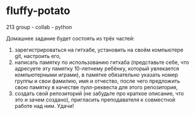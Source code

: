 # fluffy-potato
213 group - collab - python

Домашнее задание будет состоять из трёх частей: 
1) зарегистрироваться на гитхабе, установить на своём компьютере git, настроить его, 
2) написать памятку по использованию гитхаба (представьте себе, что адресуете эту памятку 10-летнему ребёнку, который увлекается компьютерными играми), в памятке обязательно указать номер группы и свои фамилию, имя и отчество, после чего предложить свою памятку в качестве пулл-реквеста для этого репозитория,
3) создать свой репозиторий (не забудьте про краткое описание, что это и зачем создано), пригласить преподавателя к совместной работе над ним.
Удачи!
